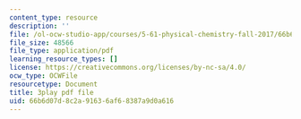 ```yaml
---
content_type: resource
description: ''
file: /ol-ocw-studio-app/courses/5-61-physical-chemistry-fall-2017/66b6d07d8c2a91636af68387a9d0a616_zwz9M1XNn-c.pdf
file_size: 48566
file_type: application/pdf
learning_resource_types: []
license: https://creativecommons.org/licenses/by-nc-sa/4.0/
ocw_type: OCWFile
resourcetype: Document
title: 3play pdf file
uid: 66b6d07d-8c2a-9163-6af6-8387a9d0a616
---
```

